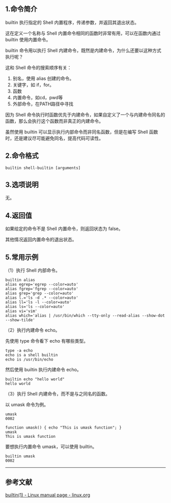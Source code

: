## 1.命令简介
builtin 执行指定的 Shell 内置程序，传递参数，并返回其退出状态。

这在定义一个名称与 Shell 内置命令相同的函数时非常有用，可以在函数内通过 builtin 使用内置命令。

builtin 命令用以执行 Shell 内建命令，既然是内建命令，为什么还要以这种方式执行呢？

这和 Shell 命令的搜索顺序有关：
1. 别名，使用 alias 创建的命令。 
2. 关键字，如 if，for。 
3. 函数 
4. 内置命令，如cd，pwd等 
5. 外部命令，在PATH路径中寻找

因为 Shell 命令执行时函数优先于内建命令，如果自定义了一个与内建命令同名的函数，那么会执行这个函数而非真正的内建命令。

虽然使用 builtin 可以显示执行内部命令而非同名函数，但是在编写 Shell 函数时，还是建议尽可能避免同名，提高代码可读性。

## 2.命令格式
```shell
builtin shell-builtin [arguments]
```
## 3.选项说明
无。

## 4.返回值
如果给定的命令不是 Shell 内置命令，则返回状态为 false。

其他情况返回内置命令的退出状态。

## 5.常用示例
（1）执行 Shell 内部命令。

```shell
builtin alias
alias egrep='egrep --color=auto'
alias fgrep='fgrep --color=auto'
alias grep='grep --color=auto'
alias l.='ls -d .* --color=auto'
alias ll='ls -l --color=auto'
alias ls='ls --color=auto'
alias vi='vim'
alias which='alias | /usr/bin/which --tty-only --read-alias --show-dot --show-tilde'
```

（2）执行内建命令 echo。

先使用 type 命令看下 echo 有哪些类型。
```shell
type -a echo
echo is a shell builtin
echo is /usr/bin/echo
```
然后使用 builtin 执行内建命令 echo。

```shell
builtin echo "hello world"
hello world
```

（3）执行 Shell 内建命令，而不是与之同名的函数。

以 umask 命令为例。

```shell
umask
0002

function umask() { echo "This is umask function"; }
umask
This is umask function
```

要想执行内置命令 umask，可以使用 builtin。

```shell
builtin umask
0002
```

---
## 参考文献
[builtin(1) - Linux manual page - linux.org](https://www.linux.org/docs/man1/builtin.html)

